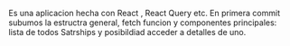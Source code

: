 Es una aplicacion hecha con React , React Query etc.
En primera commit subumos la estructra general, fetch funcion y componentes
principales: lista de todos Satrships y posibildiad acceder a detalles de uno.
